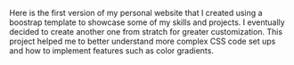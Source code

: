 Here is the first version of my personal website that I created using a boostrap template to showcase some of my skills and projects. I eventually decided to create another one from stratch for greater customization. This project helped me to better understand more complex CSS code set ups and how to implement features such as color gradients.
